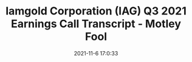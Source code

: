 ---
"title": "Iamgold Corporation (IAG) Q3 2021 Earnings Call Transcript - Motley Fool"
"date": "2021-11-6 17:0:33"
"feed_name": "GOOGLENEWSMINING"
"feed_website": "https://news.google.com/search?q=mining%2Bincident&hl=en-US&gl=US&ceid=US:en"
"feed_rss": "https://news.google.com/rss/search?q=mining%2Bincident&hl=en-US&gl=US&ceid=US:en"
"link": "https://www.fool.com/earnings/call-transcripts/2021/11/06/iamgold-corporation-iag-q3-2021-earnings-call-tran/"
"source": "{'href': 'https://www.fool.com', 'title': 'Motley Fool'}"
"file": "_posts/2021-1-1-d6615a12542ef6e525c5fcde92ab8693039b1965.md"
"accident": "0"
"drilling": "0"
"dead": "0"
"injured": "0"
"arrested": "0"
"place": "unknown place"
"where": "unknown site"
"causes": "unknown"
"place_uri": "unknown place"
---